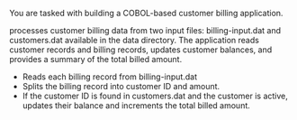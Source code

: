 You are tasked with building a COBOL-based customer billing application.

processes customer billing data from two input files: billing-input.dat and customers.dat available in the data directory. The application reads customer records and billing records, updates customer balances, and provides a summary of the total billed amount.

- Reads each billing record from billing-input.dat 
- Splits the billing record into customer ID and amount.
- If the customer ID is found in customers.dat and the customer is active, updates their balance and increments the total billed amount.